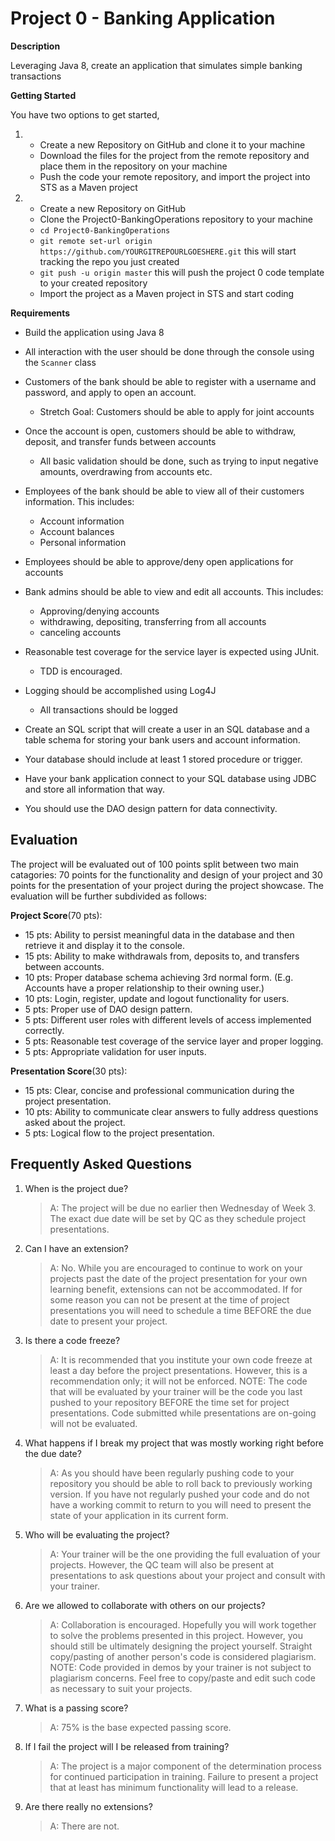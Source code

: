 # Project 0 - Banking Application

**Description**

Leveraging Java 8, create an application that simulates simple banking transactions

**Getting Started**

You have two options to get started,

1.
    * Create a new Repository on GitHub and clone it to your machine
    * Download the files for the project from the remote repository and place them in the repository on your machine
    * Push the code your remote repository, and import the project into STS as a Maven project
2.
    * Create a new Repository on GitHub
    * Clone the Project0-BankingOperations repository to your machine
    * `cd Project0-BankingOperations`
    * `git remote set-url origin https://github.com/YOURGITREPOURLGOESHERE.git` this will start tracking the repo you just created
    * `git push -u origin master` this will push the project 0 code template to your created repository
    * Import the project as a Maven project in STS and start coding

**Requirements**
*	Build the application using Java 8
*	All interaction with the user should be done through the console using the `Scanner` class
*	Customers of the bank should be able to register with a username and password, and apply to open an account.
     * Stretch Goal: Customers should be able to apply for joint accounts
*	Once the account is open, customers should be able to withdraw, deposit, and transfer funds between accounts
     * All basic validation should be done, such as trying to input negative amounts, overdrawing from accounts etc.
*	Employees of the bank should be able to view all of their customers information. This includes:
     * Account information
     * Account balances
     * Personal information
*	Employees should be able to approve/deny open applications for accounts
*	Bank admins should be able to view and edit all accounts. This includes:
     * Approving/denying accounts
     * withdrawing, depositing, transferring from all accounts
     * canceling accounts
*	Reasonable test coverage for the service layer is expected using JUnit.
     * TDD is encouraged.
*	Logging should be accomplished using Log4J
     * All transactions should be logged

* Create an SQL script that will create a user in an SQL database and a table schema for storing your bank users and account information.
* Your database should include at least 1 stored procedure or trigger.
* Have your bank application connect to your SQL database using JDBC and store all information that way.
* You should use the DAO design pattern for data connectivity.

## Evaluation
The project will be evaluated out of 100 points split between two main catagories: 70 points for the functionality and design of your project and 30 points for the presentation of your project during the project showcase. The evaluation will be further subdivided as follows:

**Project Score**(70 pts):

* 15 pts: Ability to persist meaningful data in the database and then retrieve it and display it to the console.
* 15 pts: Ability to make withdrawals from, deposits to, and transfers between accounts.
* 10 pts: Proper database schema achieving 3rd normal form. (E.g. Accounts have a proper relationship to their owning user.)
* 10 pts: Login, register, update and logout functionality for users.
* 5 pts: Proper use of DAO design pattern.
* 5 pts: Different user roles with different levels of access implemented correctly.
* 5 pts: Reasonable test coverage of the service layer and proper logging.
* 5 pts: Appropriate validation for user inputs.


**Presentation Score**(30 pts):

* 15 pts: Clear, concise and professional communication during the project presentation.
* 10 pts: Ability to communicate clear answers to fully address questions asked about the project.
* 5 pts: Logical flow to the project presentation.


## Frequently Asked Questions

1. When is the project due?

   >A: The project will be due no earlier then Wednesday of Week 3. The exact due date will be set by QC as they schedule project presentations.


2. Can I have an extension?
   >A: No. While you are encouraged to continue to work on your projects past the date of the project presentation for your own learning benefit, extensions can not be accommodated. If for some reason you can not be present at the time of project presentations you will need to schedule a time BEFORE the due date to present your project.

3. Is there a code freeze?
   >A: It is recommended that you institute your own code freeze at least a day before the project presentations. However, this is a recommendation only; it will not be enforced. NOTE: The code that will be evaluated by your trainer will be the code you last pushed to your repository BEFORE the time set for project presentations. Code submitted while presentations are on-going will not be evaluated.

4. What happens if I break my project that was mostly working right before the due date?
   >A: As you should have been regularly pushing code to your repository you should be able to roll back to previously working version. If you have not regularly pushed your code and do not have a working commit to return to you will need to present the state of your application in its current form.


5. Who will be evaluating the project?
   >A: Your trainer will be the one providing the full evaluation of your projects. However, the QC team will also be present at presentations to ask questions about your project and consult with your trainer.

6. Are we allowed to collaborate with others on our projects?
   >A: Collaboration is encouraged. Hopefully you will work together to solve the problems presented in this project. However, you should still be ultimately designing the project yourself. Straight copy/pasting of another person's code is considered plagiarism. NOTE: Code provided in demos by your trainer is not subject to plagiarism concerns. Feel free to copy/paste and edit such code as necessary to suit your projects.

7. What is a passing score?
   >A: 75% is the base expected passing score.

8. If I fail the project will I be released from training?
   >A: The project is a major component of the determination process for continued participation in training. Failure to present a project that at least has minimum functionality will lead to a release.

9. Are there really no extensions?
   >A: There are not.